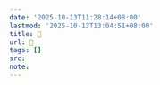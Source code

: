 ```yaml
---
date: '2025-10-13T11:28:14+08:00'
lastmod: '2025-10-13T13:04:51+08:00'
title: 󰜅
url: 󰜅
tags: []
src:
note:
---
```

